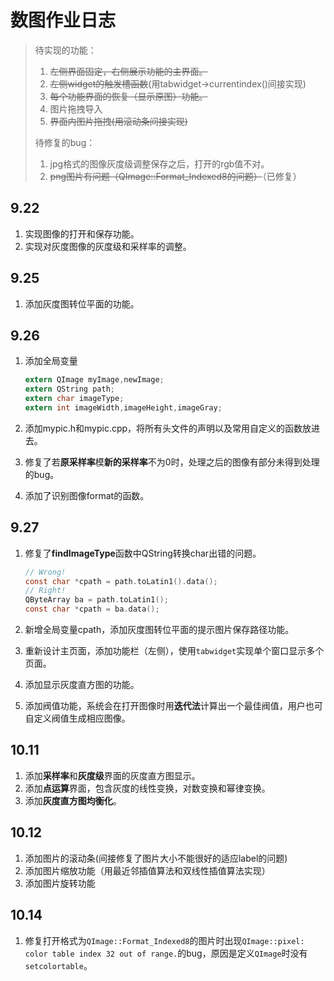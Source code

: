 # 数图作业日志

> 待实现的功能：
>
> 1. ~~左侧界面固定，右侧展示功能的主界面。~~
> 2. ~~左侧widget的触发槽函数~~(用tabwidget->currentindex()间接实现)
> 3. ~~每个功能界面的恢复（显示原图）功能。~~
> 4. 图片拖拽导入
> 5. ~~界面内图片拖拽(用滚动条间接实现)~~
>
> 待修复的bug：
>
> 1. jpg格式的图像灰度级调整保存之后，打开的rgb值不对。
> 2. ~~png图片有问题（QImage::Format_Indexed8的问题）~~（已修复）

## 9.22

1. 实现图像的打开和保存功能。
2. 实现对灰度图像的灰度级和采样率的调整。

## 9.25

1. 添加灰度图转位平面的功能。

## 9.26

1. 添加全局变量

   ```c
   extern QImage myImage,newImage;
   extern QString path;
   extern char imageType;
   extern int imageWidth,imageHeight,imageGray;
   ```

2. 添加mypic.h和mypic.cpp，将所有头文件的声明以及常用自定义的函数放进去。

3. 修复了若**原采样率**模**新的采样率**不为0时，处理之后的图像有部分未得到处理的bug。

4. 添加了识别图像format的函数。

## 9.27

1. 修复了**findImageType**函数中QString转换char出错的问题。

   ```c
   // Wrong!
   const char *cpath = path.toLatin1().data();
   // Right!
   QByteArray ba = path.toLatin1();
   const char *cpath = ba.data();
   ```

2. 新增全局变量cpath，添加灰度图转位平面的提示图片保存路径功能。

3. 重新设计主页面，添加功能栏（左侧），使用`tabwidget`实现单个窗口显示多个页面。

4. 添加显示灰度直方图的功能。

5. 添加阀值功能，系统会在打开图像时用**迭代法**计算出一个最佳阀值，用户也可自定义阀值生成相应图像。

## 10.11

1. 添加**采样率**和**灰度级**界面的灰度直方图显示。
2. 添加**点运算**界面，包含灰度的线性变换，对数变换和幂律变换。
3. 添加**灰度直方图均衡化**。

## 10.12

1. 添加图片的滚动条(间接修复了图片大小不能很好的适应label的问题)
2. 添加图片缩放功能（用最近邻插值算法和双线性插值算法实现）
3. 添加图片旋转功能

## 10.14

1. 修复打开格式为`QImage::Format_Indexed8`的图片时出现`QImage::pixel: color table index 32 out of range.`的bug，原因是定义`QImage`时没有`setcolortable`。
